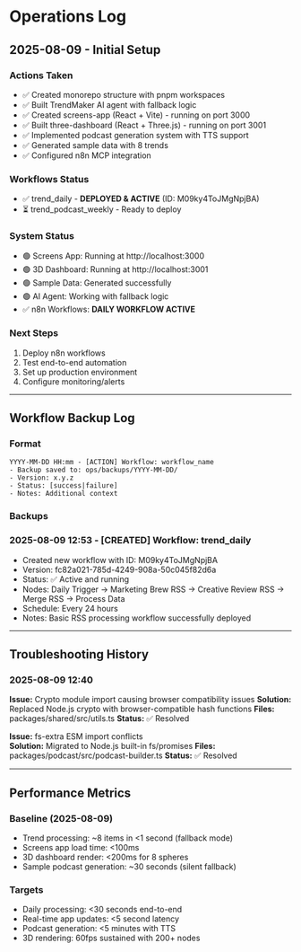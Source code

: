 # Operations Log

## 2025-08-09 - Initial Setup

### Actions Taken
- ✅ Created monorepo structure with pnpm workspaces
- ✅ Built TrendMaker AI agent with fallback logic
- ✅ Created screens-app (React + Vite) - running on port 3000
- ✅ Built three-dashboard (React + Three.js) - running on port 3001  
- ✅ Implemented podcast generation system with TTS support
- ✅ Generated sample data with 8 trends
- ✅ Configured n8n MCP integration

### Workflows Status
- ✅ trend_daily - **DEPLOYED & ACTIVE** (ID: M09ky4ToJMgNpjBA)
- ⏳ trend_podcast_weekly - Ready to deploy

### System Status
- 🟢 Screens App: Running at http://localhost:3000
- 🟢 3D Dashboard: Running at http://localhost:3001  
- 🟢 Sample Data: Generated successfully
- 🟢 AI Agent: Working with fallback logic
- ✅ n8n Workflows: **DAILY WORKFLOW ACTIVE**

### Next Steps
1. Deploy n8n workflows
2. Test end-to-end automation
3. Set up production environment
4. Configure monitoring/alerts

---

## Workflow Backup Log

### Format
```
YYYY-MM-DD HH:mm - [ACTION] Workflow: workflow_name
- Backup saved to: ops/backups/YYYY-MM-DD/
- Version: x.y.z
- Status: [success|failure]  
- Notes: Additional context
```

### Backups

### 2025-08-09 12:53 - [CREATED] Workflow: trend_daily
- Created new workflow with ID: M09ky4ToJMgNpjBA
- Version: fc82a021-785d-4249-908a-50c045f82d6a
- Status: ✅ Active and running
- Nodes: Daily Trigger → Marketing Brew RSS → Creative Review RSS → Merge RSS → Process Data
- Schedule: Every 24 hours
- Notes: Basic RSS processing workflow successfully deployed

---

## Troubleshooting History

### 2025-08-09 12:40
**Issue:** Crypto module import causing browser compatibility issues
**Solution:** Replaced Node.js crypto with browser-compatible hash functions
**Files:** packages/shared/src/utils.ts
**Status:** ✅ Resolved

**Issue:** fs-extra ESM import conflicts  
**Solution:** Migrated to Node.js built-in fs/promises
**Files:** packages/podcast/src/podcast-builder.ts
**Status:** ✅ Resolved

---

## Performance Metrics

### Baseline (2025-08-09)
- Trend processing: ~8 items in <1 second (fallback mode)
- Screens app load time: <100ms
- 3D dashboard render: <200ms for 8 spheres
- Sample podcast generation: ~30 seconds (silent fallback)

### Targets
- Daily processing: <30 seconds end-to-end
- Real-time app updates: <5 second latency  
- Podcast generation: <5 minutes with TTS
- 3D rendering: 60fps sustained with 200+ nodes